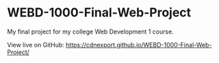 # WEBD-1000-Final-Web-Project
My final project for my college Web Development 1 course.

View live on GitHub: https://cdnexport.github.io/WEBD-1000-Final-Web-Project/
